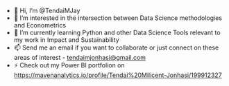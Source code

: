- 👋 Hi, I’m @TendaiMJay
- 👀 I’m interested in the intersection between Data Science methodologies and Econometrics 
- 🌱 I’m currently learning Python and other Data Science Tools relevant to my work in Impact and Sustainability
- 📫 Send me an email if you want to collaborate or just connect on these areas of interest - tendaimjonhasi@gmail.com
- ⚡ Check out my Power BI portfolion on https://mavenanalytics.io/profile/Tendai%20Milicent-Jonhasi/199912327

<!---
TendaiMJay/TendaiMJay is a ✨ special ✨ repository because its `README.md` (this file) appears on your GitHub profile.
You can click the Preview link to take a look at your changes.
--->
